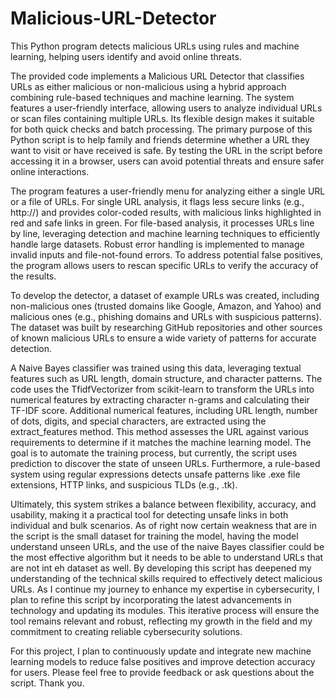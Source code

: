 # Malicious-URL-Detector
This Python program detects malicious URLs using rules and machine learning, helping users identify and avoid online threats.

The provided code implements a Malicious URL Detector that classifies URLs as either malicious or non-malicious using a hybrid approach combining rule-based techniques and machine learning. The system features a user-friendly interface, allowing users to analyze individual URLs or scan files containing multiple URLs. Its flexible design makes it suitable for both quick checks and batch processing. The primary purpose of this Python script is to help family and friends determine whether a URL they want to visit or have received is safe. By testing the URL in the script before accessing it in a browser, users can avoid potential threats and ensure safer online interactions. 

The program features a user-friendly menu for analyzing either a single URL or a file of URLs. For single URL analysis, it flags less secure links (e.g., http://) and provides color-coded results, with malicious links highlighted in red and safe links in green. For file-based analysis, it processes URLs line by line, leveraging detection and machine learning techniques to efficiently handle large datasets. Robust error handling is implemented to manage invalid inputs and file-not-found errors. To address potential false positives, the program allows users to rescan specific URLs to verify the accuracy of the results.

To develop the detector, a dataset of example URLs was created, including non-malicious ones (trusted domains like Google, Amazon, and Yahoo) and malicious ones (e.g., phishing domains and URLs with suspicious patterns). The dataset was built by researching GitHub repositories and other sources of known malicious URLs to ensure a wide variety of patterns for accurate detection.

A Naive Bayes classifier was trained using this data, leveraging textual features such as URL length, domain structure, and character patterns. The code uses the TfidfVectorizer from scikit-learn to transform the URLs into numerical features by extracting character n-grams and calculating their TF-IDF score. Additional numerical features, including URL length, number of dots, digits, and special characters, are extracted using the extract_features method. This method assesses the URL against various requirements to determine if it matches the machine learning model. The goal is to automate the training process, but currently, the script uses prediction to discover the state of unseen URLs. Furthermore, a rule-based system using regular expressions detects unsafe patterns like .exe file extensions, HTTP links, and suspicious TLDs (e.g., .tk).


Ultimately, this system strikes a balance between flexibility, accuracy, and usability, making it a practical tool for detecting unsafe links in both individual and bulk scenarios. As of right now certain weakness that are in the script is the small dataset for training the model, having the model understand unseen URLs, and the use of the naive Bayes classifier could be the most effective algorithm but it needs to be able to understand URLs that are not int eh dataset as well. By developing this script has deepened my understanding of the technical skills required to effectively detect malicious URLs. As I continue my journey to enhance my expertise in cybersecurity, I plan to refine this script by incorporating the latest advancements in technology and updating its modules. This iterative process will ensure the tool remains relevant and robust, reflecting my growth in the field and my commitment to creating reliable cybersecurity solutions.

For this project, I plan to continuously update and integrate new machine learning models to reduce false positives and improve detection accuracy for users. Please feel free to provide feedback or ask questions about the script. Thank you.
